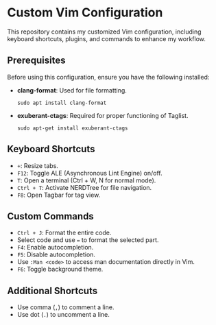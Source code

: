 # Custom Vim Configuration

This repository contains my customized Vim configuration, including keyboard shortcuts, plugins, and commands to enhance my workflow.

## Prerequisites

Before using this configuration, ensure you have the following installed:

- **clang-format**: Used for file formatting.
  ```
  sudo apt install clang-format
  ```

- **exuberant-ctags**: Required for proper functioning of Taglist.
  ```
  sudo apt-get install exuberant-ctags
  ```

## Keyboard Shortcuts

- `+`: Resize tabs.
- `F12`: Toggle ALE (Asynchronous Lint Engine) on/off.
- `T`: Open a terminal (Ctrl + W, N for normal mode).
- `Ctrl + T`: Activate NERDTree for file navigation.
- `F8`: Open Tagbar for tag view.

## Custom Commands

- `Ctrl + J`: Format the entire code.
- Select code and use `=` to format the selected part.
- `F4`: Enable autocompletion.
- `F5`: Disable autocompletion.
- Use `:Man <code>` to access man documentation directly in Vim.
- `F6`: Toggle background theme.

## Additional Shortcuts

- Use comma (`,`) to comment a line.
- Use dot (`.`) to uncomment a line.
